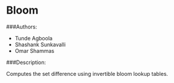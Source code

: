 Bloom
=====

###Authors:

* Tunde Agboola
* Shashank Sunkavalli
* Omar Shammas


###Description:

Computes the set difference using invertible bloom lookup tables.